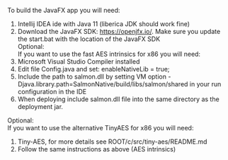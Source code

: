 To build the JavaFX app you will need:  
1. Intellij IDEA ide with Java 11 (liberica JDK should work fine)
2. Download the JavaFX SDK: https://openjfx.io/. Make sure you update the start.bat with the location of the JavaFX SDK   
Optional:  
If you want to use the fast AES intrinsics for x86 you will need:  
1. Microsoft Visual Studio Compiler installed  
2. Edit file Config.java and set: enableNativeLib = true;  
3. Include the path to salmon.dll by setting VM option -Djava.library.path=SalmonNative/build/libs/salmon/shared in your run configuration in the IDE   
4. When deploying include salmon.dll file into the same directory as the deployment jar.  
  
Optional:  
If you want to use the alternative TinyAES for x86 you will need:  
1. Tiny-AES, for more details see ROOT/c/src/tiny-aes/README.md  
2. Follow the same instructions as above (AES intrinsics)  
